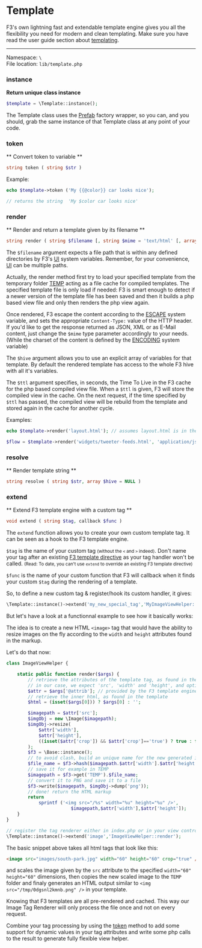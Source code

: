 # Template

F3's own lightning fast and extendable template engine gives you all the flexibility you need for modern and clean templating.
Make sure you have read the user guide section about [templating](views-and-templates#a-quick-look-at-the-f3-template-language).

---

Namespace: `\` <br>
File location: `lib/template.php`

### instance

**Return unique class instance**

```php
$template = \Template::instance();
```

The Template class uses the [Prefab](prefab-registry) factory wrapper, so you can, and you should, grab the same instance of that Template class at any point of your code.


### token
** Convert token to variable **

```php
string token ( string $str )
```

Example:

```php
echo $template->token ('My {{@color}} car looks nice');

// returns the string  'My $color car looks nice'
```

### render
** Render and return a template given by its filename **

```php
string render ( string $filename [, string $mime = 'text/html' [, array $hive = NULL [, int $ttl = 0 ]]] )
```

The `$filename` argument expects a file path that is within any defined directories by F3's [UI](quick-reference#ui) system variables. Remember, for your convenience, [UI](quick-reference#ui) can be multiple paths.

Actually, the render method first try to load your specified template from the temporary folder [TEMP](quick-reference#temp) acting as a file cache for compiled templates. The specified template file is only load if needed: F3 is smart enough to detect if a newer version of the template file has been saved and then it builds a php based view file and only then renders the php view again.

Once rendered, F3 escape the content according to the [ESCAPE](quick-reference#escape) system variable, and sets the appropriate `Content-Type:` value of the HTTP header. If you'd like to get the response returned as JSON, XML or as E-Mail content, just change the `$mime` type parameter accordingly to your needs. (While the charset of the content is defined by the [ENCODING](quick-reference#encoding) system variable)

The `$hive` argument allows you to use an explicit array of variables for that template. By default the rendered template has access to the whole F3 hive with all it's variables.

The `$ttl` argument specifies, in seconds, the Time To Live in the F3 cache for the php based compiled view file. When a `$ttl` is given, F3 will store the compiled view in the cache. On the next request, if the time specified by `$ttl` has passed, the compiled view will be rebuild from the template and stored again in the cache for another cycle.

Examples:

```php
echo $template->render('layout.html'); // assumes layout.html is in the UI folder
```

```php
$flow = $template->render('widgets/tweeter-feeds.html', 'application/json', NULL, 300 ); // cache for 5 minutes
```

### resolve
** Render template string **

```php
string resolve ( string $str, array $hive = NULL )
```

### extend
** Extend F3 template engine with a custom tag **

```php
void extend ( string $tag, callback $func )
```

The `extend` function allows you to create your own custom template tag. It can be seen as a hook to the F3 template engine. 

`$tag` is the name of your custom tag <small>(without the `<` and `>` indeed)</small>. Don't name your tag after an existing [F3 template directive](quick-reference#include) as your tag handler won't be called. <small>(Read: To date, you can't use `extend` to override an existing F3 template directive)</small>

`$func` is the name of your custom function that F3 will callback when it finds your custom `$tag` during the rendering of a template.

So, to define a new custom tag & register/hook its custom handler, it gives:

```php
\Template::instance()->extend('my_new_special_tag','MyImageViewHelper::my_tag_renderer');
```

But let's have a look at a functionnal example to see how it basically works:

The idea is to create a new HTML `<image>` tag that would have the ability to resize images on the fly according to the `width` and `height` attributes found in the markup.

Let's do that now:

```php
class ImageViewHelper {

    static public function render($args) {
        // retrieve the attributes of the template tag, as found in the template
        // in our case, we expect 'src', 'width' and 'height', and optionally 'crop'
        $attr = $args['@attrib']; // provided by the F3 template engine
        // retrieve the inner html, as found in the template
        $html = (isset($args[0])) ? $args[0] : '';

        $imagepath = $attr['src'];
        $imgObj = new \Image($imagepath);
        $imgObj->resize(
            $attr['width'],
            $attr['height'],
            ((isset($attr['crop']) && $attr['crop']=='true') ? true : false)
        );
        $f3 = \Base::instance();
        // to avoid clash, build an unique name for the new generated image
        $file_name = $f3->hash($imagepath.$attr['width'].$attr['height']).'.png';
        // save it for example in TEMP
        $imagepath = $f3->get('TEMP').$file_name;
        // convert it to PNG and save it to a file
        $f3->write($imagepath, $imgObj->dump('png'));
        // done! return the HTML markup
        return 
            sprintf ('<img src="/%s" width="%u" height="%u" />', 
                        $imagepath,$attr['width'],$attr['height']);
    }
}

// register the tag renderer either in index.php or in your view controller
\Template::instance()->extend('image','ImageViewHelper::render');
```

The basic snippet above takes all html tags that look like this:

```html
<image src="images/south-park.jpg" width="60" height="60" crop="true" />
```

and scales the image given by the `src` attribute to the specified `width="60" height="60"` dimensions, then copies the new scaled image to the `TEMP` folder and finaly generates an HTML output similar to `<img src="/tmp/0dgsnl2kmnb.png" />` in your template.

Knowing that F3 templates are all pre-rendered and cached. This way our Image Tag Renderer will only process the file once and not on every request.

Combine your tag processing by using the [token](template#token) method to add some support for dynamic values in your tag attributes and write some php calls to the result to generate fully flexible view helper.
